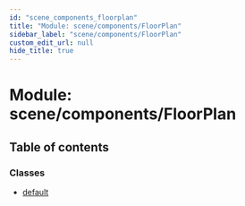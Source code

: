 ```yaml
---
id: "scene_components_floorplan"
title: "Module: scene/components/FloorPlan"
sidebar_label: "scene/components/FloorPlan"
custom_edit_url: null
hide_title: true
---
```


# Module: scene/components/FloorPlan

## Table of contents

### Classes

- [default](../classes/scene_components_floorplan.default.md)
